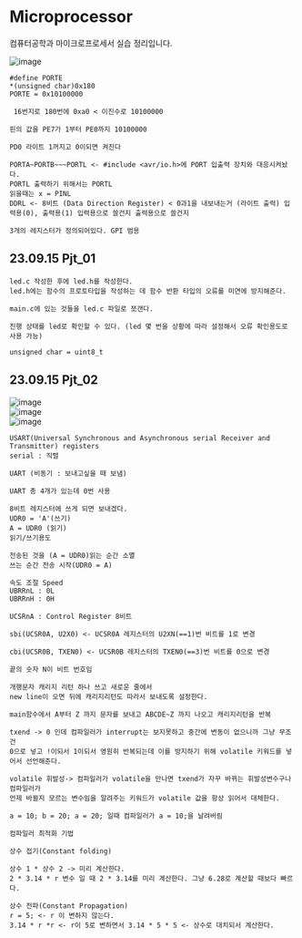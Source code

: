 # Microprocessor
컴퓨터공학과 마이크로프로세서 실습 정리입니다.

![image](https://github.com/wonttan/Microprocessor/assets/58906858/9f83a623-0375-4f18-b6d3-845993470962)
```
#define PORTE
*(unsigned char)0x180
PORTE = 0x10100000

 16번지로 180번에 0xa0 < 이진수로 10100000

핀의 값을 PE7가 1부터 PE0까지 10100000

PD0 라이트 1꺼지고 0이되면 켜진다

PORTA~PORTB~~~PORTL <- #include <avr/io.h>에 PORT 입출력 장치와 대응시켜놨다.
PORTL 출력하기 위해서는 PORTL
읽을때는 x = PINL
DDRL <- 8비트 (Data Direction Register) < 0과1을 내보내는거 (라이트 출력) 입력용(0), 출력용(1) 입력용으로 쓸건지 출력용으로 쓸건지

3개의 레지스터가 정의되어있다. GPI 범용
```
## 23.09.15 Pjt_01
```
led.c 작성한 후에 led.h를 작성한다.
led.h에는 함수의 프로토타입을 작성하는 데 함수 반환 타입의 오류를 미연에 방지해준다.

main.c에 있는 것들을 led.c 파일로 쪼갠다.

진행 상태를 led로 확인할 수 있다. (led 몇 번을 상황에 따라 설정해서 오류 확인용도로 사용 가능)

unsigned char = uint8_t 
```
## 23.09.15 Pjt_02
![image](https://github.com/wonchihyeon/Microprocessor/assets/58906858/5eff7ee2-c3e4-4dca-99d8-dc1b1ca95e87)   
![image](https://github.com/wonchihyeon/Microprocessor/assets/58906858/200ceecd-7e40-46ed-9b00-9387d56324c4)    
![image](https://github.com/wonchihyeon/Microprocessor/assets/58906858/dc4ee003-5374-4cc1-b361-d7fd2c3c9514)    

```
USART(Universal Synchronous and Asynchronous serial Receiver and Transmitter) registers
serial : 직렬

UART (비동기 : 보내고싶을 때 보냄)

UART 총 4개가 있는데 0번 사용

8비트 레지스터에 쓰게 되면 보내겠다.
UDR0 = 'A'(쓰기)
A = UDR0 (읽기)
읽기/쓰기용도

전송된 것을 (A = UDR0)읽는 순간 소멸
쓰는 순간 전송 시작(UDR0 = A)

속도 조절 Speed
UBRRnL : 0L
UBRRnH : 0H

UCSRnA : Control Register 8비트

sbi(UCSR0A, U2X0) <- UCSR0A 레지스터의 U2XN(==1)번 비트를 1로 변경

cbi(UCSR0B, TXEN0) <- UCSR0B 레지스터의 TXEN0(==3)번 비트를 0으로 변경

끝의 숫자 N이 비트 번호임

개행문자 캐리지 리턴 하나 쓰고 새로운 줄에서
new line이 오면 뒤에 캐리지리턴도 따라서 보내도록 설정한다.

main함수에서 A부터 Z 까지 문자를 보내고 ABCDE~Z 까지 나오고 캐리지리턴을 반복

```
```
txend -> 0 인데 컴파일러가 interrupt는 보지못하고 중간에 변동이 없으니까 그냥 무조건
0으로 넣고 !이되서 1이되서 영원히 반복되는데 이를 방지하기 위해 volatile 키워드를 넣어서 선언해준다.

volatile 휘발성-> 컴파일러가 volatile을 만나면 txend가 자꾸 바뀌는 휘발성변수구나 컴파일러가
언제 바뀔지 모르는 변수임을 알려주는 키워드가 volatile 값을 항상 읽어서 대체한다.
```
```
a = 10; b = 20; a = 20; 일때 컴파일러가 a = 10;을 날려버림

컴파일러 최적화 기법

상수 접기(Constant folding)

상수 1 * 상수 2 -> 미리 계산한다.
2 * 3.14 * r 변수 일 때 2 * 3.14를 미리 계산한다. 그냥 6.28로 계산할 때보다 빠르다.

상수 전파(Constant Propagation)
r = 5; <- r 이 변하지 않는다.
3.14 * r *r <- r이 5로 변하면서 3.14 * 5 * 5 <- 상수로 대치되서 계산한다.
```
